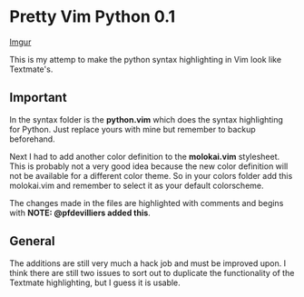 Pretty Vim Python 0.1
=====================

[Imgur](http://i.imgur.com/RQ9mt.png)

This is my attemp to make the python syntax highlighting in Vim look like Textmate's.

Important
---------

In the syntax folder is the **python.vim** which does the syntax highlighting for Python. Just replace yours with mine
but remember to backup beforehand.

Next I had to add another color definition to the **molokai.vim** stylesheet. This is probably not a very good idea
because the new color definition will not be available for a different color theme. So in your colors folder
add this molokai.vim and remember to select it as your default colorscheme.

The changes made in the files are highlighted with comments and begins with **NOTE: @pfdevilliers added this**.


General
-------

The additions are still very much a hack job and must be improved upon. I think there are still two issues to 
sort out to duplicate the functionality of the Textmate highlighting, but I guess it is usable.
